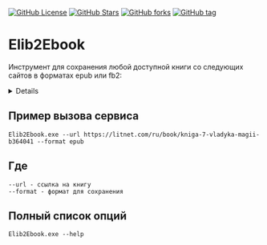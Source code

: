 [![GitHub License](https://img.shields.io/github/license/OnlyFart/Elib2Ebook.svg?style=flat-square)](https://github.com/OnlyFart/Elib2Ebook/blob/master/LICENSE)
[![GitHub Stars](https://img.shields.io/github/stars/OnlyFart/Elib2Ebook.svg?style=flat-square)](https://github.com/OnlyFart/Elib2Ebook/stargazers)
[![GitHub forks](https://img.shields.io/github/forks/OnlyFart/Elib2Ebook.svg?style=flat-square)](https://github.com/OnlyFart/Elib2Ebook/network)
[![GitHub tag](https://img.shields.io/github/v/tag/OnlyFart/Elib2Ebook.svg?style=flat-square)](https://github.com/OnlyFart/Elib2Ebook/releases/latest)

# Elib2Ebook
Инструмент для сохранения любой доступной книги со следующих сайтов в форматах epub или fb2:
<details>
<pre>
* https://author.today/
* https://bigliba.com/
* https://bookinbook.ru/
* https://booknet.com/
* https://bookstab.ru/
* https://bookriver.ru/
* https://dark-novels.ru/
* https://fb2.top/
* https://ficbook.net/
* https://hub-book.com/
* https://ifreedom.su/
* https://jaomix.ru/
* https://ladylib.top/
* https://libbox.ru/
* https://litexit.ru/
* https://litgorod.ru/
* https://litmarket.ru/
* https://litmir.me/
* https://litnet.com/
* https://litres.ru/
* https://online-knigi.com.ua/
* https://novelxo.com/
* https://prodaman.ru/
* https://ranobe-novels.ru/
* https://ranobehub.org/
* https://ranobelib.me/
* https://ranobes.com/
* https://readli.net/
* https://renovels.org/
* https://ru.novelxo.com/
* http://samlib.ru/
* https://topliba.com/
* https://tl.rulate.ru/
* https://twilightrussia.ru/
* https://wattpad.com/
* https://wuxiaworld.ru/
* https://ранобэ.рф/
</pre>
</details>

## Пример вызова сервиса
```
Elib2Ebook.exe --url https://litnet.com/ru/book/kniga-7-vladyka-magii-b364041 --format epub
```

## Где 
```
--url - ссылка на книгу
--format - формат для сохранения
```

## Полный список опций 

```
Elib2Ebook.exe --help
```
